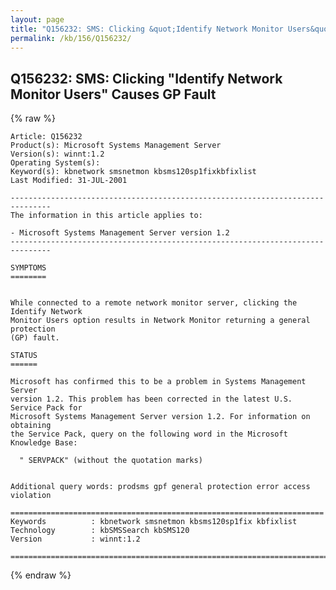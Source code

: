 ```yaml
---
layout: page
title: "Q156232: SMS: Clicking &quot;Identify Network Monitor Users&quot; Causes GP Fault"
permalink: /kb/156/Q156232/
---
```


## Q156232: SMS: Clicking &quot;Identify Network Monitor Users&quot; Causes GP Fault

{% raw %}

	Article: Q156232
	Product(s): Microsoft Systems Management Server
	Version(s): winnt:1.2
	Operating System(s): 
	Keyword(s): kbnetwork smsnetmon kbsms120sp1fixkbfixlist
	Last Modified: 31-JUL-2001
	
	-------------------------------------------------------------------------------
	The information in this article applies to:
	
	- Microsoft Systems Management Server version 1.2 
	-------------------------------------------------------------------------------
	
	SYMPTOMS
	========
	
	
	While connected to a remote network monitor server, clicking the Identify Network
	Monitor Users option results in Network Monitor returning a general protection
	(GP) fault.
	
	STATUS
	======
	
	Microsoft has confirmed this to be a problem in Systems Management Server
	version 1.2. This problem has been corrected in the latest U.S. Service Pack for
	Microsoft Systems Management Server version 1.2. For information on obtaining
	the Service Pack, query on the following word in the Microsoft Knowledge Base:
	
	  " SERVPACK" (without the quotation marks)
	
	
	Additional query words: prodsms gpf general protection error access violation
	
	======================================================================
	Keywords          : kbnetwork smsnetmon kbsms120sp1fix kbfixlist
	Technology        : kbSMSSearch kbSMS120
	Version           : winnt:1.2
	
	=============================================================================
	

{% endraw %}
